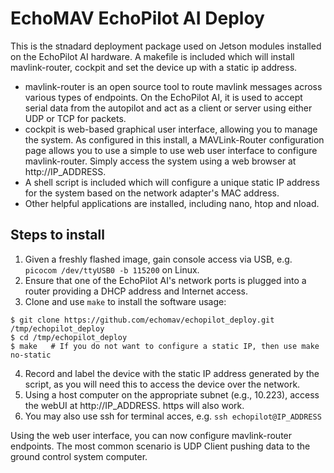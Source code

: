 # EchoMAV EchoPilot AI Deploy

This is the stnadard deployment package used on Jetson modules installed on the EchoPilot AI hardware.
A makefile is included which will install mavlink-router, cockpit and set the device up with a static ip address.

- mavlink-router is an open source tool to route mavlink messages across various types of endpoints. On the EchoPilot AI, it is used to accept serial data from the autopilot and act as a client or server using either UDP or TCP for packets.
- cockpit is web-based graphical user interface, allowing you to manage the system. As configured in this install, a MAVLink-Router configuration page allows you to use a simple to use web user interface to configure mavlink-router. Simply access the system using a web browser at http://IP_ADDRESS.
- A shell script is included which will configure a unique static IP address for the system based on the network adapter's MAC address.
- Other helpful applications are installed, including nano, htop and nload.

## Steps to install

1. Given a freshly flashed image, gain console access via USB, e.g. `picocom /dev/ttyUSB0 -b 115200` on Linux.
2. Ensure that one of the EchoPilot AI's network ports is plugged into a router providing a DHCP address and Internet access.
3. Clone and use `make` to install the software
usage:  
```
$ git clone https://github.com/echomav/echopilot_deploy.git /tmp/echopilot_deploy
$ cd /tmp/echopilot_deploy
$ make   # If you do not want to configure a static IP, then use make no-static
```
4. Record and label the device with the static IP address generated by the script, as you will need this to access the device over the network.
5. Using a host computer on the appropriate subnet (e.g., 10.223), access the webUI at http://IP_ADDRESS. https will also work.
6. You may also use ssh for terminal acces, e.g. `ssh echopilot@IP_ADDRESS`

Using the web user interface, you can now configure mavlink-router endpoints. The most common scenario is UDP Client pushing data to the ground control system computer.


